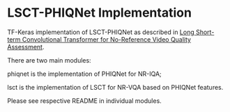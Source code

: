# LSCT-PHIQNet Implementation

TF-Keras implementation of LSCT-PHIQNet as described in [Long Short-term Convolutional Transformer for No-Reference Video Quality Assessment](https://dl.acm.org/doi/abs/10.1145/3474085.3475368).

There are two main modules:

phiqnet is the implementation of PHIQNet for NR-IQA;
    
lsct is the implementation of LSCT for NR-VQA based on PHIQNet features.
    
Please see respective README in individual modules.
